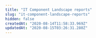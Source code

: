 ```yaml
---
title: "IT Component Landscape reports"
slug: "it-component-landscape-reports"
hidden: false
createdAt: "2020-08-14T11:58:33.969Z"
updatedAt: "2020-08-15T03:26:31.280Z"
---
```

